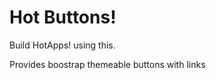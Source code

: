 Hot Buttons!
==============

Build HotApps! using this.

Provides boostrap themeable buttons with links
